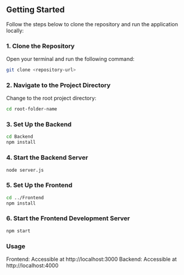 ## Getting Started

Follow the steps below to clone the repository and run the application locally:

### 1. Clone the Repository

Open your terminal and run the following command:

```bash
git clone <repository-url>
```

### 2. Navigate to the Project Directory

Change to the root project directory:

```bash
cd root-folder-name
```

### 3. Set Up the Backend

```bash
cd Backend
npm install
```

### 4. Start the Backend Server

```bash
node server.js
```

### 5. Set Up the Frontend

```bash
cd ../Frontend
npm install
```

### 6. Start the Frontend Development Server

```bash
npm start
```

### Usage

Frontend: Accessible at http://localhost:3000
Backend: Accessible at http://localhost:4000
